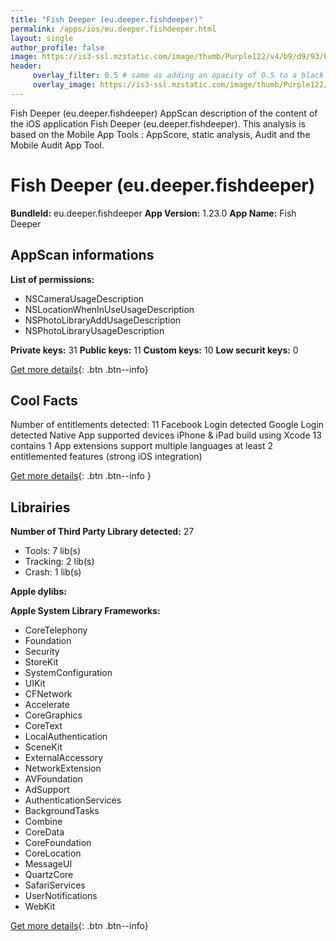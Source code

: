 ```yaml
---
title: "Fish Deeper (eu.deeper.fishdeeper)"
permalink: /apps/ios/eu.deeper.fishdeeper.html
layout: single
author_profile: false
image: https://is3-ssl.mzstatic.com/image/thumb/Purple122/v4/b9/d9/93/b9d993bb-a893-ec57-b92d-905f2bc61dfd/AppIcon-1x_U007emarketing-0-10-0-85-220.png/512x512bb.jpg
header: 
     overlay_filter: 0.5 # same as adding an opacity of 0.5 to a black background
     overlay_image: https://is3-ssl.mzstatic.com/image/thumb/Purple122/v4/b9/d9/93/b9d993bb-a893-ec57-b92d-905f2bc61dfd/AppIcon-1x_U007emarketing-0-10-0-85-220.png/512x512bb.jpg
---
```

Fish Deeper (eu.deeper.fishdeeper) AppScan description of the content of the iOS application Fish Deeper (eu.deeper.fishdeeper). This analysis is based on the Mobile App Tools : AppScore, static analysis, Audit and the Mobile Audit App Tool.

# Fish Deeper (eu.deeper.fishdeeper)

**BundleId:** eu.deeper.fishdeeper
**App Version:** 1.23.0
**App Name:** Fish Deeper


## AppScan informations 

**List of permissions:** 
- NSCameraUsageDescription
- NSLocationWhenInUseUsageDescription
- NSPhotoLibraryAddUsageDescription
- NSPhotoLibraryUsageDescription
  
  
**Private keys:** 31
**Public keys:** 11
**Custom keys:** 10
**Low securit keys:** 0
  
[Get more details](/pricing.html){: .btn .btn--info}

## Cool Facts

Number of entitlements detected: 11
Facebook Login detected
Google Login detected
Native App
supported devices iPhone & iPad
build using Xcode 13
contains 1 App extensions
support multiple languages
at least 2 entitlemented features (strong iOS integration)
  
[Get more details](/pricing.html){: .btn .btn--info }

## Librairies 
**Number of Third Party Library detected:** 27
- Tools: 7 lib(s)
- Tracking: 2 lib(s)
- Crash: 1 lib(s)


**Apple dylibs:**


**Apple System Library Frameworks:**
- CoreTelephony
- Foundation
- Security
- StoreKit
- SystemConfiguration
- UIKit
- CFNetwork
- Accelerate
- CoreGraphics
- CoreText
- LocalAuthentication
- SceneKit
- ExternalAccessory
- NetworkExtension
- AVFoundation
- AdSupport
- AuthenticationServices
- BackgroundTasks
- Combine
- CoreData
- CoreFoundation
- CoreLocation
- MessageUI
- QuartzCore
- SafariServices
- UserNotifications
- WebKit


  
[Get more details](/pricing.html){: .btn .btn--info}


